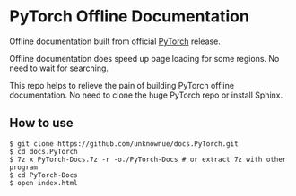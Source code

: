 # PyTorch Offline Documentation

Offline documentation built from official [PyTorch](https://github.com/Overv/VulkanTutorial/commit/cdb08cf047abbd1995d7284d51f740662c258aef) release.

Offline documentation does speed up page loading for some regions. No need to wait for searching.

This repo helps to relieve the pain of building PyTorch offline documentation. No need to clone the huge PyTorch repo or install Sphinx.

## How to use

```shell
$ git clone https://github.com/unknownue/docs.PyTorch.git
$ cd docs.PyTorch
$ 7z x PyTorch-Docs.7z -r -o./PyTorch-Docs # or extract 7z with other program
$ cd PyTorch-Docs
$ open index.html
```

